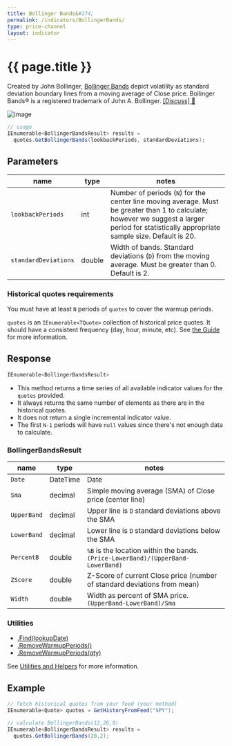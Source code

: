 ```yaml
---
title: Bollinger Bands&#174;
permalink: /indicators/BollingerBands/
type: price-channel
layout: indicator
---
```


# {{ page.title }}

Created by John Bollinger, [Bollinger Bands](https://en.wikipedia.org/wiki/Bollinger_Bands) depict volatility as standard deviation boundary lines from a moving average of Close price.  Bollinger Bands&#174; is a registered trademark of John A. Bollinger.
[[Discuss] :speech_balloon:]({{site.github.repository_url}}/discussions/267 "Community discussion about this indicator")

![image]({{site.baseurl}}/assets/charts/BollingerBands.png)

```csharp
// usage
IEnumerable<BollingerBandsResult> results =
  quotes.GetBollingerBands(lookbackPeriods, standardDeviations);
```

## Parameters

| name | type | notes
| -- |-- |--
| `lookbackPeriods` | int | Number of periods (`N`) for the center line moving average.  Must be greater than 1 to calculate; however we suggest a larger period for statistically appropriate sample size.  Default is 20.
| `standardDeviations` | double | Width of bands.  Standard deviations (`D`) from the moving average.  Must be greater than 0.  Default is 2.

### Historical quotes requirements

You must have at least `N` periods of `quotes` to cover the warmup periods.

`quotes` is an `IEnumerable<TQuote>` collection of historical price quotes.  It should have a consistent frequency (day, hour, minute, etc).  See [the Guide]({{site.baseurl}}/guide/#historical-quotes) for more information.

## Response

```csharp
IEnumerable<BollingerBandsResult>
```

- This method returns a time series of all available indicator values for the `quotes` provided.
- It always returns the same number of elements as there are in the historical quotes.
- It does not return a single incremental indicator value.
- The first `N-1` periods will have `null` values since there's not enough data to calculate.

### BollingerBandsResult

| name | type | notes
| -- |-- |--
| `Date` | DateTime | Date
| `Sma` | decimal | Simple moving average (SMA) of Close price (center line)
| `UpperBand` | decimal | Upper line is `D` standard deviations above the SMA
| `LowerBand` | decimal | Lower line is `D` standard deviations below the SMA
| `PercentB` | double | `%B` is the location within the bands.  `(Price-LowerBand)/(UpperBand-LowerBand)`
| `ZScore` | double | Z-Score of current Close price (number of standard deviations from mean)
| `Width` | double | Width as percent of SMA price.  `(UpperBand-LowerBand)/Sma`

### Utilities

- [.Find(lookupDate)]({{site.baseurl}}/utilities#find-indicator-result-by-date)
- [.RemoveWarmupPeriods()]({{site.baseurl}}/utilities#remove-warmup-periods)
- [.RemoveWarmupPeriods(qty)]({{site.baseurl}}/utilities#remove-warmup-periods)

See [Utilities and Helpers]({{site.baseurl}}/utilities#utilities-for-indicator-results) for more information.

## Example

```csharp
// fetch historical quotes from your feed (your method)
IEnumerable<Quote> quotes = GetHistoryFromFeed("SPY");

// calculate BollingerBands(12,26,9)
IEnumerable<BollingerBandsResult> results =
  quotes.GetBollingerBands(20,2);
```
